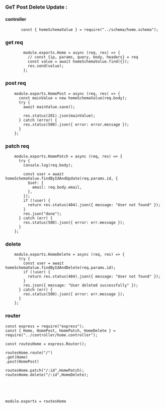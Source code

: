### GeT Post Delete Update : 


   #### controller 

           const { homeSchemaValue } = require("../schema/home.schema");
        
### get req

            module.exports.Home = async (req, res) => {
              // const {ip, params, query, body, headers} = req
              const value = await homeSchemaValue.find({});
              res.send(value);
            };
        
 ### post req
 
        module.exports.HomePost = async (req, res) => {
          const mainValue = new homeSchemaValue(req.body);
          try {
            await mainValue.save();
        
            res.status(201).json(mainValue);
          } catch (error) {
            res.status(500).json({ error: error.message });
          }
        };
        
 ### patch req
        
        module.exports.HomePatch = async (req, res) => {
          try {
            console.log(req.body);
        
            const user = await homeSchemaValue.findByIdAndUpdate(req.params.id, {
              $set: {
                email: req.body.email,
              },
            });
            if (!user) {
              return res.status(404).json({ message: "User not found" });
            }
            res.json("done");
          } catch (err) {
            res.status(500).json({ error: err.message });
          }
        };
        
        
 ### delete
 
        module.exports.HomeDelete = async (req, res) => {
          try {
            const user = await homeSchemaValue.findByIdAndDelete(req.params.id);
            if (!user) {
              return res.status(404).json({ message: "User not found" });
            }
            res.json({ message: "User deleted successfully" });
          } catch (err) {
            res.status(500).json({ error: err.message });
          }
        };


### router 

    const express = require("express");
    const { Home, HomePost, HomePatch, HomeDelete } = require("../controller/home.controller");
    
    const routesHome = express.Router();
    
    routesHome.route("/")
    .get(Home)
    .post(HomePost)
    
    routesHome.patch("/:id",HomePatch);
    routesHome.delete("/:id",HomeDelete);
    
    
    
    
    
    module.exports = routesHome
